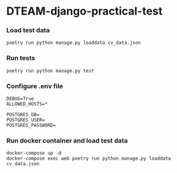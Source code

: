 # DTEAM-django-practical-test

### Load test data

```
poetry run python manage.py loaddata cv_data.json
```

### Run tests 

```
poetry run python manage.py test
```

### Configure .env file
```
DEBUG=True
ALLOWED_HOSTS=*

POSTGRES_DB=
POSTGRES_USER=
POSTGRES_PASSWORD=
```

### Run docker container and load test data

```
docker-compose up -d
docker-compose exec web poetry run python manage.py loaddata cv_data.json
```